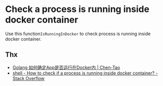 



# Check a process is running inside docker container

Use this function`IsRunningInDocker` to check process is running inside docker container.

## Thx

* [Golang 如何确定App是否运行在Docker内 | Chen-Tao](http://chen-tao.github.io/2017/09/11/Go-check-if-app-running-in-docker/)
* [shell - How to check if a process is running inside docker container? - Stack Overflow](https://stackoverflow.com/questions/23513045/how-to-check-if-a-process-is-running-inside-docker-container)